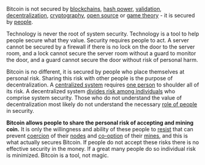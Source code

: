 Bitcoin is not secured by [blockchains](https://en.wikipedia.org/wiki/Blockchain), [hash power](Glossary#hash-power), [validation](Glossary#validation), [decentralization](Glossary#centralization), [cryptography](https://en.wikipedia.org/wiki/Cryptography), [open source](https://en.wikipedia.org/wiki/Free_and_open-source_software) or [game theory](Prisoner's-Dilemma-Fallacy) - it is secured by [people](Glossary#person).

Technology is never the root of system security. Technology is a tool to help people secure what they value. Security requires people to act. A server cannot be secured by a firewall if there is no lock on the door to the server room, and a lock cannot secure the server room without a guard to monitor the door, and a guard cannot secure the door without risk of personal harm.

Bitcoin is no different, it is secured by people who place themselves at personal risk. Sharing this risk with other people is the purpose of decentralization. A [centralized system](https://en.wikipedia.org/wiki/Liberty_Reserve) requires [one person](https://en.wikipedia.org/wiki/Ross_Ulbricht) to shoulder all of its risk. A decentralized system [divides risk among individuals](https://en.wikipedia.org/wiki/BitTorrent) who comprise system security. Those who do not understand the value of decentralization most likely do not understand the necessary [role of people](https://www.theatlantic.com/magazine/archive/2017/09/big-in-venezuela/534177/) in security.

**Bitcoin allows people to share the personal risk of accepting and mining coin.** It is only the willingness and ability of these people to [resist](Axiom-of-Resistance) that can prevent [coercion](Glossary#coercion) of their [nodes](Glossary#node) and [co-option](Glossary#co-option) of their [mines](Glossary#mine), and this is what actually secures Bitcoin. If people do not accept these risks there is no effective security in the money. If a great many people do so individual risk is minimized. Bitcoin is a tool, not magic.